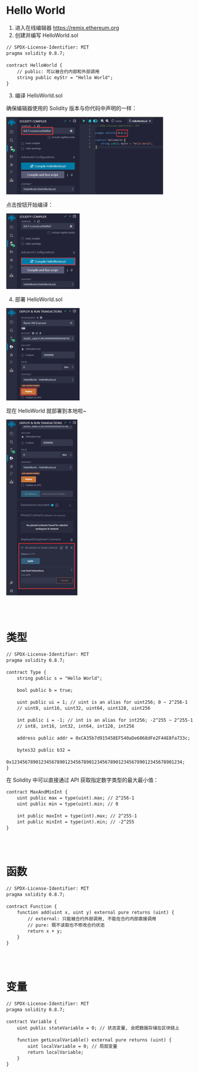 # Hello World

1.  进入在线编辑器 https://remix.ethereum.org
2.  创建并编写 HelloWorld.sol

```solidity
// SPDX-License-Identifier: MIT
pragma solidity 0.8.7;

contract HelloWorld {
	// public: 可以被合约内部和外部调用
    string public myStr = "Hello World";
}
```

3.  编译 HelloWorld.sol

确保编辑器使用的 Solidity 版本与你代码中声明的一样：

<img src="./picture/image-20240804131447522.png" alt="image-20240804131447522" style="zoom:50%;" />

点击按钮开始编译：

<img src="./picture/image-20240804131625275.png" alt="image-20240804131625275" style="zoom:50%;" />

4.  部署 HelloWorld.sol

<img src="./picture/image-20240804132027565.png" alt="image-20240804132027565" style="zoom:50%;" />

现在 HelloWorld 就部署到本地啦~

<img src="./picture/image-20240804132130495.png" alt="image-20240804132130495" style="zoom:50%;" />

<br><br>

# 类型

```solidity
// SPDX-License-Identifier: MIT
pragma solidity 0.8.7;

contract Type {
    string public s = "Hello World";

    bool public b = true;

    uint public ui = 1; // uint is an alias for uint256; 0 ~ 2^256-1
    // uint8, uint16, uint32, uint64, uint128, uint256

    int public i = -1; // int is an alias for int256; -2^255 ~ 2^255-1
    // int8, int16, int32, int64, int128, int256

    address public addr = 0xCA35b7d915458EF540aDe6068dFe2F44E8fa733c;

    bytes32 public b32 =
        0x1234567890123456789012345678901234567890123456789012345678901234;
}
```

在 Solidity 中可以直接通过 API 获取指定数字类型的最大最小值：

```solidity
contract MaxAndMinInt {
    uint public max = type(uint).max; // 2^256-1
    uint public min = type(uint).min; // 0

    int public maxInt = type(int).max; // 2^255-1
    int public minInt = type(int).min; // -2^255
}
```

<br><br>

# 函数

```solidity
// SPDX-License-Identifier: MIT
pragma solidity 0.8.7;

contract Function {
    function add(uint x, uint y) external pure returns (uint) {
        // external: 只能被合约外部调用, 不能在合约内部直接调用
        // pure: 既不读取也不修改合约状态
        return x + y;
    }
}
```

<br><br>

# 变量

```solidity
// SPDX-License-Identifier: MIT
pragma solidity 0.8.7;

contract Variable {
    uint public stateVariable = 0; // 状态变量, 会把数据存储在区块链上

    function getLocalVariable() external pure returns (uint) {
        uint localVariable = 0; // 局部变量
        return localVariable;
    }
}
```

<br>
